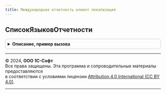 ```yaml
---
title: Международная отчетность клиент локализация
---
```



## СписокЯзыковОтчетности
<details style="margin: 1em 0; padding: 0.5em; border: 1px solid #ccc; border-radius: 6px;">

<summary style="font-weight: bold; cursor: pointer;">Описание, пример вызова</summary>

```bsl

// Дополняет список кодов языков для выбора в финансовых отчетах
// Параметры:
//  КодыЯзыков - СписокЗначений - список языко отчетности, доступных для выбора пользователю.
//
//Пример:
//КодыЯзыков.Добавить("de", "Немецкий");
//КодыЯзыков.Добавить("it", "Итальянский");
//
Процедура СписокЯзыковОтчетности(КодыЯзыков) Экспорт
```

Пример вызова
```bsl
МеждународнаяОтчетностьКлиентЛокализация.СписокЯзыковОтчетности(КодыЯзыков) 
```
</details>

---

© 2024, **ООО 1С-Софт**  
Все права защищены. Эта программа и сопроводительные материалы предоставляются  
в соответствии с условиями лицензии [Attribution 4.0 International (CC BY 4.0)](https://creativecommons.org/licenses/by/4.0/legalcode).

---
